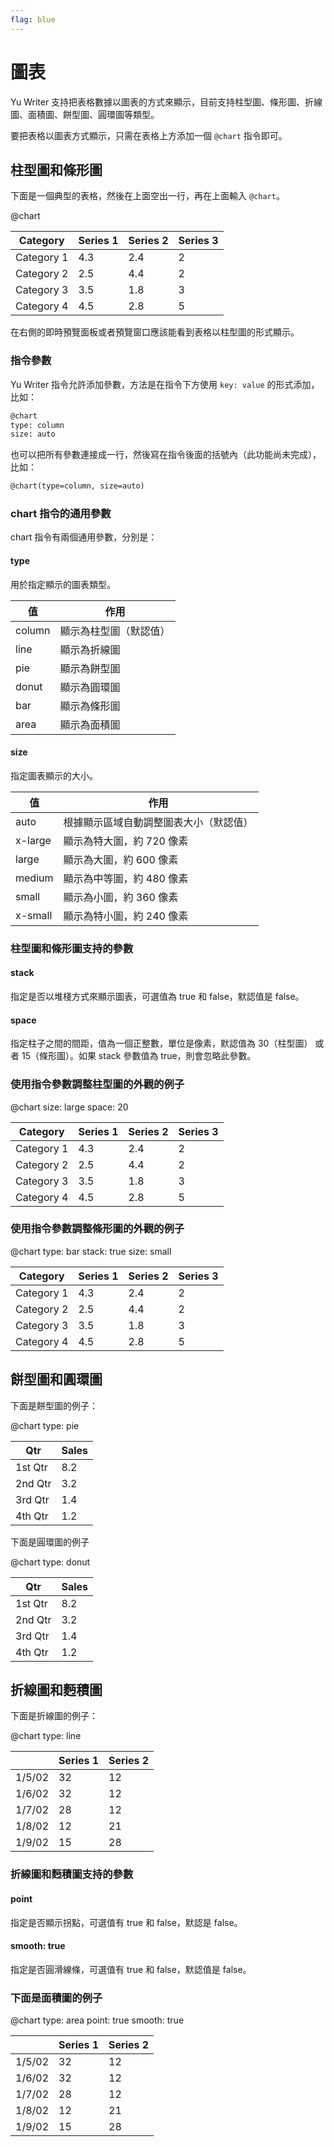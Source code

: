 ```yaml
---
flag: blue
---
```

# 圖表

Yu Writer 支持把表格數據以圖表的方式來顯示，目前支持柱型圖、條形圖、折線圖、面積圖、餅型圖、圓環圖等類型。

要把表格以圖表方式顯示，只需在表格上方添加一個 `@chart` 指令即可。

## 柱型圖和條形圖

下面是一個典型的表格，然後在上面空出一行，再在上面輸入 `@chart`。

@chart

| Category   | Series 1 | Series 2 | Series 3 |
| ---------  | -------- | -------- | -------- |
| Category 1 |      4.3 |      2.4 |        2 |
| Category 2 |      2.5 |      4.4 |        2 |
| Category 3 |      3.5 |      1.8 |        3 |
| Category 4 |      4.5 |      2.8 |        5 |

在右側的即時預覽面板或者預覽窗口應該能看到表格以柱型圖的形式顯示。

### 指令參數

Yu Writer 指令允許添加參數，方法是在指令下方使用 `key: value` 的形式添加，比如：

```markdown
@chart
type: column
size: auto
```

也可以把所有參數連接成一行，然後寫在指令後面的括號內（此功能尚未完成），比如：

```markdown
@chart(type=column, size=auto)
```

### chart 指令的通用參數

chart 指令有兩個通用參數，分別是：

#### type

用於指定顯示的圖表類型。

| 值     | 作用               |
| ------ | ----------------- |
| column | 顯示為柱型圖（默認值）|
| line   | 顯示為折線圖        |
| pie    | 顯示為餅型圖        |
| donut  | 顯示為圓環圖        |
| bar    | 顯示為條形圖        |
| area   | 顯示為面積圖        |

#### size

指定圖表顯示的大小。

| 值      | 作用                            |
| ------- | ------------------------------ |
| auto    | 根據顯示區域自動調整圖表大小（默認值）|
| x-large | 顯示為特大圖，約 720 像素          |
| large   | 顯示為大圖，約 600 像素            |
| medium  | 顯示為中等圖，約 480 像素          |
| small   | 顯示為小圖，約 360 像素            |
| x-small | 顯示為特小圖，約 240 像素          |

### 柱型圖和條形圖支持的參數

#### stack

指定是否以堆棧方式來顯示圖表，可選值為 true 和 false，默認值是 false。

#### space

指定柱子之間的間距，值為一個正整數，單位是像素，默認值為 30（柱型圖） 或者 15（條形圖）。如果 stack 參數值為 true，則會忽略此參數。

### 使用指令參數調整柱型圖的外觀的例子

@chart
size: large
space: 20

| Category   | Series 1 | Series 2 | Series 3 |
| ---------  | -------- | -------- | -------- |
| Category 1 |      4.3 |      2.4 |        2 |
| Category 2 |      2.5 |      4.4 |        2 |
| Category 3 |      3.5 |      1.8 |        3 |
| Category 4 |      4.5 |      2.8 |        5 |


### 使用指令參數調整條形圖的外觀的例子

@chart
type: bar
stack: true
size: small

| Category   | Series 1 | Series 2 | Series 3 |
| ---------  | -------- | -------- | -------- |
| Category 1 |      4.3 |      2.4 |        2 |
| Category 2 |      2.5 |      4.4 |        2 |
| Category 3 |      3.5 |      1.8 |        3 |
| Category 4 |      4.5 |      2.8 |        5 |

## 餅型圖和圓環圖

下面是餅型圖的例子：

@chart
type: pie

| Qtr     | Sales |
| ------- | ----- |
| 1st Qtr |   8.2 |
| 2nd Qtr |   3.2 |
| 3rd Qtr |   1.4 |
| 4th Qtr |   1.2 |


下面是圓環圖的例子

@chart
type: donut

| Qtr     | Sales |
| ------- | ----- |
| 1st Qtr |   8.2 |
| 2nd Qtr |   3.2 |
| 3rd Qtr |   1.4 |
| 4th Qtr |   1.2 |

## 折線圖和麪積圖

下面是折線圖的例子：

@chart
type: line

|        | Series 1 | Series 2 |
| ------ | -------- | -------- |
| 1/5/02 |       32 |       12 |
| 1/6/02 |       32 |       12 |
| 1/7/02 |       28 |       12 |
| 1/8/02 |       12 |       21 |
| 1/9/02 |       15 |       28 |

### 折線圖和麪積圖支持的參數

#### point

指定是否顯示拐點，可選值有 true 和 false，默認是 false。

#### smooth: true

指定是否圓滑線條，可選值有 true 和 false，默認值是 false。

### 下面是面積圖的例子

@chart
type: area
point: true
smooth: true

|        | Series 1 | Series 2 |
| ------ | -------- | -------- |
| 1/5/02 |       32 |       12 |
| 1/6/02 |       32 |       12 |
| 1/7/02 |       28 |       12 |
| 1/8/02 |       12 |       21 |
| 1/9/02 |       15 |       28 |

